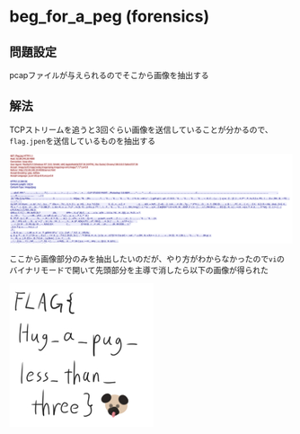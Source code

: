 # beg_for_a_peg (forensics)

## 問題設定
pcapファイルが与えられるのでそこから画像を抽出する

## 解法
TCPストリームを追うと3回ぐらい画像を送信していることが分かるので、`flag.jpen`を送信しているものを抽出する

![pug](pug.png)

ここから画像部分のみを抽出したいのだが、やり方がわからなかったので`vi`のバイナリモードで開いて先頭部分を主導で消したら以下の画像が得られた

![flag](flag.jpeg)
